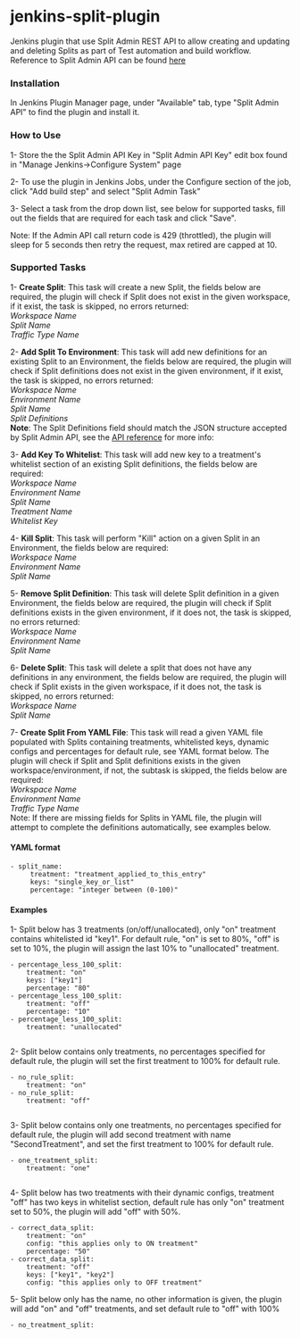 # jenkins-split-plugin
<p>Jenkins plugin that use Split Admin REST API to allow creating and updating and deleting Splits as part of Test automation and build workflow.<br />
Reference to Split Admin API can be found <a href="https://docs.split.io/reference">here</a></p>
<h3 id="installations" class="header-anchor">Installation</h3>
<p>In Jenkins Plugin Manager page, under "Available" tab, type "Split Admin API" to find the plugin and install it.</p>
<h3 id="how-to-use" class="header-anchor">How to Use</h3>
<p>1- Store the the Split Admin API Key in "Split Admin API Key" edit box found in "Manage Jenkins-&gt;Configure System" page</p>
<p>2- To use the plugin in Jenkins Jobs, under the Configure section of the job, click "Add build step" and select "Split Admin Task"</p>
<p>3- Select a task from the drop down list, see below for supported tasks, fill out the fields that are required for each task and click "Save".</p>
<p>Note: If the Admin API call return code is 429 (throttled), the plugin will sleep for 5 seconds then retry the request, max retired are capped at 10.   </p>
<h3 id="supported-tasks" class="header-anchor">Supported Tasks</h3>
<p>1- <strong>Create Split</strong>: This task will create a new Split, the fields below are required, the plugin will check if Split does not exist in the given workspace, if it exist, the task is skipped, no errors returned: <br />
    <em>Workspace Name</em><br />
    <em>Split Name</em><br />
    <em>Traffic Type Name</em></p>
<p>2- <strong>Add Split To Environment</strong>: This task will add new definitions for an existing Split to an Environment, the fields below are required, the plugin will check if Split definitions does not exist in the given environment, if it exist, the task is skipped, no errors returned:  <br />
    <em>Workspace Name</em><br />
    <em>Environment Name</em><br />
    <em>Split Name</em><br />
    <em>Split Definitions</em><br />
<strong>Note</strong>: The Split Definitions field should match the JSON structure accepted by Split Admin API, see the <a href="https://docs.split.io/reference#create-split-definition-in-environment">API reference</a> for more info: </p>
<p>3- <strong>Add Key To Whitelist</strong>: This task will add new key to a treatment's whitelist section of an existing Split definitions, the fields below are required:<br />
    <em>Workspace Name</em><br />
    <em>Environment Name</em><br />
    <em>Split Name</em><br />
    <em>Treatment Name</em><br />
    <em>Whitelist Key</em></p>
<p>4- <strong>Kill Split</strong>: This task will perform "Kill" action on a given Split in an Environment,  the fields below are required:<br />
    <em>Workspace Name</em><br />
    <em>Environment Name</em><br />
    <em>Split Name</em></p>
<p>5- <strong>Remove Split Definition</strong>: This task will delete Split definition in a given Environment, the fields below are required, the plugin will check if Split definitions exists in the given environment, if it does not, the task is skipped, no errors returned:<br />
    <em>Workspace Name</em><br />
    <em>Environment Name</em><br />
    <em>Split Name</em></p>
<p>6- <strong>Delete Split</strong>: This task will delete a split that does not have any definitions in any environment, the fields below are required, the plugin will check if Split exists in the given workspace, if it does not, the task is skipped, no errors returned:<br />
    <em>Workspace Name</em><br />
    <em>Split Name</em></p>
<p>7- <strong>Create Split From YAML File</strong>: This task will read a given YAML file populated with Splits containing treatments, whitelisted keys, dynamic configs and percentages for default rule, see YAML format below. The plugin will check if Split and Split definitions exists in the given workspace/environment, if not, the subtask is skipped, the fields below are required:<br />
    <em>Workspace Name</em><br />
    <em>Environment Name</em><br />
    <em>Traffic Type Name</em><br />
Note: If there are missing fields for Splits in YAML file, the plugin will attempt to complete the definitions automatically, see examples below. </p>
<h4 id="yaml-format" class="header-anchor">YAML format</h4>
<pre class="prettyprint"><code>- split_name:
     treatment: "treatment_applied_to_this_entry"
     keys: "single_key_or_list"
     percentage: "integer between (0-100)"</code></pre>
<h4 id="examples" class="header-anchor">Examples</h4>
<p>1- Split below has 3 treatments (on/off/unallocated), only "on" treatment contains whitelisted id "key1". For default rule, "on" is set to 80%, "off" is set to 10%, the plugin will assign the last 10% to "unallocated" treatment. </p>
<pre class="prettyprint"><code>- percentage_less_100_split:
    treatment: "on"
    keys: ["key1"]
    percentage: "80"
- percentage_less_100_split:
    treatment: "off"
    percentage: "10"
- percentage_less_100_split:
    treatment: "unallocated"</code></pre>
<pre class="prettyprint"><code></code></pre>
<p>2- Split below contains only treatments, no percentages specified for default rule, the plugin will set the first treatment to 100% for default rule.</p>
<pre class="prettyprint"><code>- no_rule_split:
    treatment: "on"
- no_rule_split:
    treatment: "off"</code></pre>
<pre class="prettyprint"><code></code></pre>
<p>3- Split below contains only one treatments, no percentages specified for default rule, the plugin will add second treatment with name "SecondTreatment", and set the first treatment to 100% for default rule.</p>
<pre class="prettyprint"><code>- one_treatment_split:
    treatment: "one"</code></pre>
<pre class="prettyprint"><code></code></pre>
<p>4- Split below has two treatments with their dynamic configs, treatment "off" has two keys in whitelist section, default rule has only "on" treatment set to 50%, the plugin will add "off" with 50%.</p>
<pre class="prettyprint"><code>- correct_data_split:
    treatment: "on"
    config: "this applies only to ON treatment"
    percentage: "50"
- correct_data_split:
    treatment: "off"
    keys: ["key1", "key2"]
    config: "this applies only to OFF treatment"</code></pre>
<p>5- Split below only has the name, no other information is given, the plugin will add "on" and "off" treatments, and set default rule to "off" with 100%</p>
<pre class="prettyprint"><code>- no_treatment_split:</code></pre>
